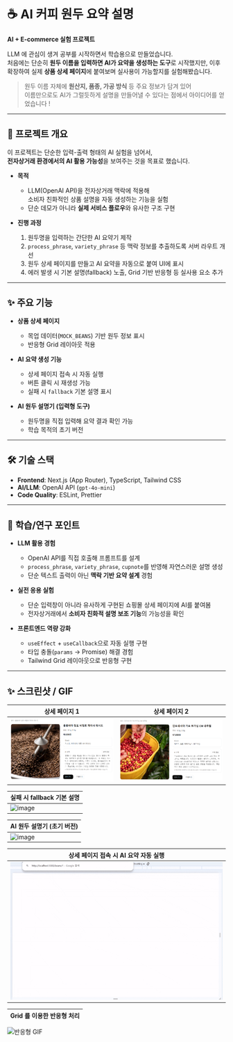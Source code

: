 # ☕ AI 커피 원두 요약 설명

**AI + E-commerce 실험 프로젝트**  

LLM 에 관심이 생겨 공부를 시작하면서 학습용으로 만들었습니다.  
처음에는 단순히 **원두 이름을 입력하면 AI가 요약을 생성하는 도구**로 시작했지만,
이후 확장하여 실제 **상품 상세 페이지**에 붙여보며 실사용이 가능할지를 실험해봤습니다.

> 원두 이름 자체에 **원산지, 품종, 가공 방식** 등 주요 정보가 담겨 있어  
> 이름만으로도 AI가 그럴듯하게 설명을 만들어낼 수 있다는 점에서 아이디어를 얻었습니다 !
---

## 📌 프로젝트 개요

이 프로젝트는 단순한 입력-출력 형태의 AI 실험을 넘어서,  
**전자상거래 환경에서의 AI 활용 가능성**을 보여주는 것을 목표로 했습니다.

- **목적**  
  - LLM(OpenAI API)을 전자상거래 맥락에 적용해  
    소비자 친화적인 상품 설명을 자동 생성하는 기능을 실험  
  - 단순 데모가 아니라 **실제 서비스 플로우**와 유사한 구조 구현
 
- **진행 과정**  
  1. 원두명을 입력하는 간단한 AI 요약기 제작  
  2. `process_phrase`, `variety_phrase` 등 맥락 정보를 추출하도록 서버 라우트 개선  
  3. 원두 상세 페이지를 만들고 AI 요약을 자동으로 붙여 UI에 표시  
  4. 에러 발생 시 기본 설명(fallback) 노출, Grid 기반 반응형 등 실사용 요소 추가  

---

## ✨ 주요 기능

- **상품 상세 페이지**
  - 목업 데이터(`MOCK_BEANS`) 기반 원두 정보 표시
  - 반응형 Grid 레이아웃 적용

- **AI 요약 생성 기능**
  - 상세 페이지 접속 시 자동 실행
  - 버튼 클릭 시 재생성 가능
  - 실패 시 `fallback` 기본 설명 표시
    
- **AI 원두 설명기 (입력형 도구)**
  - 원두명을 직접 입력해 요약 결과 확인 가능
  - 학습 목적의 초기 버전
  
---

## 🛠 기술 스택

- **Frontend**: Next.js (App Router), TypeScript, Tailwind CSS
- **AI/LLM**: OpenAI API (`gpt-4o-mini`)
- **Code Quality**: ESLint, Prettier

---

## 📖 학습/연구 포인트

- **LLM 활용 경험**  
  - OpenAI API를 직접 호출해 프롬프트를 설계  
  - `process_phrase`, `variety_phrase`, `cupnote`를 반영해 자연스러운 설명 생성  
  - 단순 텍스트 출력이 아닌 **맥락 기반 요약 설계** 경험  

- **실전 응용 실험**  
  - 단순 입력창이 아니라 유사하게 구현된 쇼핑몰 상세 페이지에 AI를 붙여봄  
  - 전자상거래에서 **소비자 친화적 설명 보조 기능**의 가능성을 확인  

- **프론트엔드 역량 강화**  
  - `useEffect` + `useCallback`으로 자동 실행 구현
  - 타입 충돌(`params` → Promise) 해결 경험  
  - Tailwind Grid 레이아웃으로 반응형 구현
    
---

## ✨ 스크린샷 / GIF

| 상세 페이지 1 | 상세 페이지 2 |
| --- | --- |
| ![상품 상세1](./docs/img2.png) | ![상품 상세2](./docs/img1.png) |

| 실패 시 fallback 기본 설명 |
| --- |
|<img width="1006" height="591" alt="image" src="https://github.com/user-attachments/assets/b98f9036-c27f-47a2-85fa-cb601314dfd9" />|

| AI 원두 설명기 (초기 버전) |
| --- |
|<img width="615" height="397" alt="image" src="https://github.com/user-attachments/assets/2913b2c0-c141-4ec3-b392-2d69f7ec93c9" />|

| 상세 페이지 접속 시 AI 요약 자동 실행 |
| --- |
|![AI 요약 GIF](./docs/bean1.gif)|

| Grid 를 이용한 반응형 처리 |
| --- |
![반응형 GIF](./docs/bean2.gif)
